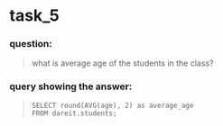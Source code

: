 # task_5

### question:
> what is average age of the students in the class?

### query showing the answer:
> ```
> SELECT round(AVG(age), 2) as average_age
> FROM dareit.students;
```
